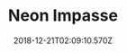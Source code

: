 ---
title: Neon Impasse
artist: City Girl
date: 2018-12-21T02:09:10.570Z
cover: /upload/a2050194680_16.jpg
styles:
  - Soft Piano
  - Lofi
links:
  spotify: https://play.spotify.com/album/3M1CEjZiljxpfxoHFHoqNP
  youtube: https://music.youtube.com/watch?v=axkOqrLtDXo
  applemusic: https://itunes.apple.com/us/album/neon-impasse/1396662779?uo=4
  soundcloud: https://soundcloud.com/citygrl/tracks
  bandcamp: https://city-girl.bandcamp.com/album/neon-impasse
  deezer: ""
---